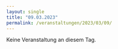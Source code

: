 ```yaml
---
layout: single
title: "09.03.2023"
permalink: /veranstaltungen/2023/03/09/
---
```


Keine Veranstaltung an diesem Tag.
